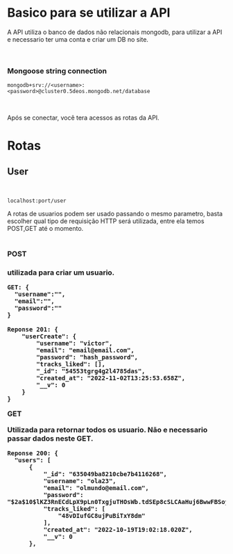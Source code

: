 # Basico para se utilizar a API

A API utiliza o banco de dados não relacionais mongodb, para utilizar a API e necessario ter uma conta e criar um DB no site.

<br> 

### Mongoose string connection

```
mongodb+srv://<username>:<password>@cluster0.5deos.mongodb.net/database
 ```
</br>


Após se conectar, você tera acessos as rotas da API.

# Rotas



<h2>User</h2>

<br>

```
localhost:port/user
```
A rotas de usuarios podem ser usado passando o mesmo parametro, basta escolher qual tipo de requisição HTTP será utilizada, entre ela temos POST,GET até o momento.
<br><br>
<h3>POST<h3>

<p>utilizada para criar um usuario. </p>


```
GET: {
  "username":"",
  "email":"",
  "password":""
}
```

```
Reponse 201: {
	"userCreate": {
		"username": "victor",
		"email": "email@email.com",
		"password": "hash_password",
		"tracks_liked": [],
		"_id": "54553tgrg4g2l4785das",
		"created_at": "2022-11-02T13:25:53.658Z",
		"__v": 0
	}
}
```

GET

<p>Utilizada para retornar todos os usuario.
Não e necessario passar dados neste GET.
  </p>

  ```
Reponse 200: {
	"users": [
		{
			"_id": "635049ba8210cbe7b4116268",
			"username": "ola23",
			"email": "olmundo@email.com",
			"password": "$2a$10$lKZ3RnECdLpX9pLn0TxgjuTHOsWb.tdSEp8cSLCAaHuj6BwwFBSoy",
			"tracks_liked": [
				"48vDIufGC8ujPuBiTxY8dm"
			],
			"created_at": "2022-10-19T19:02:18.020Z",
			"__v": 0
		},
		
```